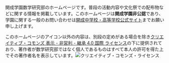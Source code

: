 開成学園数学研究部のホームページです。普段の活動内容や文化祭での配布物などに関する情報を掲載しています。このホームページは**開成学園非公認**であり、学園に関する一般のお問い合わせは[開成中学校・高等学校公式サイト](https://kaiseigakuen.jp)までお願い申し上げます。

このホームページのアイコン以外の内容は、別段の定めがある場合を除き[クリエイティブ・コモンズ 表示 - 非営利 - 継承 4.0 国際 ライセンス](http://creativecommons.org/licenses/by-nc-sa/4.0/)の下に提供されており、著作者が数学研究部ではなく個人であるものはすべて本人の許可を得た上でその著作者名を表示しています。![クリエイティブ・コモンズ・ライセンス](https://i.creativecommons.org/l/by-nc-sa/4.0/88x31.png)